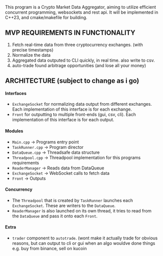 This program is a Crypto Market Data Aggregator, aiming to utilize efficient concurrent programming, websockets and rest api. It will be implemented in C++23, and cmake/makefile for building.

## MVP REQUIREMENTS IN FUNCTIONALITY
1. Fetch real-time data from three cryptocurrency exchanges. (with precise timestamps)
2. Normalize the data
3. Aggregated data outputed to CLI quickly, in real time. also write to csv.
4. auto-trade found arbitrage opportunities (and lose all your money)

## ARCHITECTURE (subject to change as i go)
#### Interfaces
- `ExchangeSocket` for normalizing data output from different exchanges. Each implementation of this interface is for each exchange. 
- `Front` for outputting to multiple front-ends (gui, csv, cli). Each implementation of this interface is for each output.

#### Modules
- `Main.cpp` -> Programs entry point
- `TaskRunner.cpp` -> Program director
- `DataQueue.cpp` -> Threadsafe data structure
- `Threadpool.cpp` -> Threadpool implementation for this programs requirements
- `ReaderManager` -> Reads data from DataQueue
- `ExchangeSocket` -> WebSocket calls to fetch data
- `Front` -> Outputs

#### Concurrency
- The `Threadpool` that is created by `TaskRunner` launches each `ExchangeSocket`. These are writers to the `DataQueue`.
- `ReaderManager` is also launched on its own thread, it tries to read from the `DataQueue` and pass it onto each `Front`.

#### Extra
- `trader` component to `autotrade`. (wont make it actually trade for obvious reasons, but can output to cli or gui when an algo wouldve done things e.g. buy from binance, sell on kucoin

